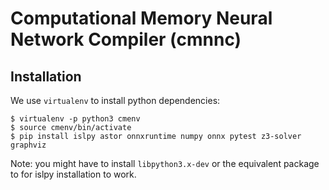 # Computational Memory Neural Network Compiler (cmnnc)

## Installation

We use `virtualenv` to install python dependencies:

```
$ virtualenv -p python3 cmenv
$ source cmenv/bin/activate
$ pip install islpy astor onnxruntime numpy onnx pytest z3-solver graphviz
```

Note: you might have to install `libpython3.x-dev` or the equivalent package to
for islpy installation to work.
